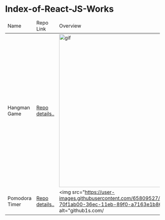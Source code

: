 # Index-of-React-JS-Works<!DOCTYPE html><html lang="en"><head><meta charset="UTF-8"><meta name="viewport" content="width=device-width, initial-scale=1.0"></head><body><table><thead><tr><td>Name</td><td>Repo Link</td><td>Overview</td></tr></thead><tbody><tr><td>Hangman Game</td><td><a href="https://github.com/ibrahimkanber/Hangman-Game-1">Repo details..</a></td><td><img src="https://user-images.githubusercontent.com/65809527/101239991-72bb6e80-36ec-11eb-9aea-256fd63b5bf0.gif" alt="gif" style="height:500px"></td></tr><tr><td>Pomodora Timer</td><td><a href="https://github.com/ibrahimkanber/Pomodora-Timer">Repo details..</a></td><td><img src="https://user-images.githubusercontent.com/65809527/101239988-70f1ab00-36ec-11eb-89f0-a7163e1b8639.gif" alt="github1s.com/
